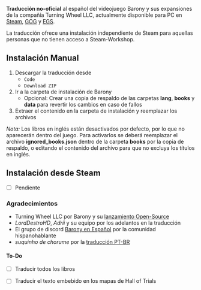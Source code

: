 **Traducción no-oficial** al español del videojuego Barony y sus expansiones de la compañía Turning Wheel LLC, actualmente disponible para PC en [Steam](https://store.steampowered.com/app/371970/Barony/), [GOG](https://www.gog.com/game/barony_cursed_edition) y [EGS](https://www.epicgames.com/store/en-US/p/barony).

La traducción ofrece una instalación independiente de Steam para aquellas personas que no tienen acceso a Steam-Workshop.

##  Instalación Manual

1. Descargar la traducción desde
    - `Code`
    - `Download ZIP`
2. Ir a la carpeta de instalación de Barony
    - Opcional: Crear una copia de respaldo de las carpetas **lang**, **books** y **data** para revertir los cambios en caso de fallos
4. Extraer el contenido en la carpeta de instalación y reemplazar los archivos

*Nota:* Los libros en inglés están desactivados por defecto, por lo que no aparecerán dentro del juego. Para activarlos se deberá reemplazar el archivo **ignored_books.json** dentro de la carpeta **books** por la copia de respaldo, o editando el contenido del archivo para que no excluya los títulos en inglés.

## Instalación desde Steam 
- [ ] Pendiente


### Agradecimientos
* Turning Wheel LLC por Barony y su [lanzamiento Open-Source](https://github.com/TurningWheel/Barony)
* _LordDestroHD_, _Adrii_ y su equipo por los adelantos en la traducción
* El grupo de discord [Barony en Español](https://discord.gg/SqZTwQV) por la comunidad hispanohablante
* _suquinho de chorume_ por la [traducción PT-BR](https://steamcommunity.com/sharedfiles/filedetails/?id=2613956785)


#### To-Do
- [ ] Traducir todos los libros
- [ ] Traducir el texto embebido en los mapas de Hall of Trials
 